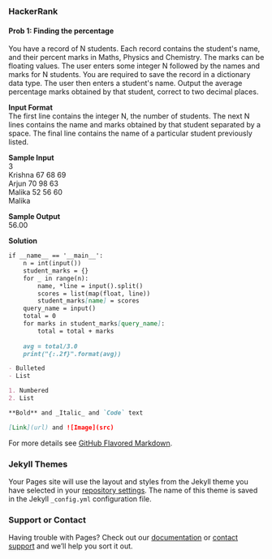 ### HackerRank
#### Prob 1: Finding the percentage

You have a record of N students. Each record contains the student's name, and their percent marks in Maths, Physics and Chemistry. The marks can be floating values. The user enters some integer N followed by the names and marks for N students. You are required to save the record in a dictionary data type. The user then enters a student's name. Output the average percentage marks obtained by that student, correct to two decimal places. <br> 

<b>Input Format</b><br> 
The first line contains the integer N, the number of students. The next N lines contains the name and marks obtained by that student separated by a space. The final line contains the name of a particular student previously listed.<br> 

<b>Sample Input</b> <br> 
3 <br> 
Krishna 67 68 69 <br> 
Arjun 70 98 63 <br>
Malika 52 56 60 <br>
Malika <br> 

<b>Sample Output </b> <br> 
56.00 <br>

<b>Solution</b> <br>
```markdown
if __name__ == '__main__':
    n = int(input())
    student_marks = {}
    for _ in range(n):
        name, *line = input().split()
        scores = list(map(float, line))
        student_marks[name] = scores
    query_name = input()
    total = 0
    for marks in student_marks[query_name]:
        total = total + marks
    
    avg = total/3.0
    print("{:.2f}".format(avg))
```

```markdown
- Bulleted
- List

1. Numbered
2. List

**Bold** and _Italic_ and `Code` text

[Link](url) and ![Image](src)
```

For more details see [GitHub Flavored Markdown](https://guides.github.com/features/mastering-markdown/).

### Jekyll Themes

Your Pages site will use the layout and styles from the Jekyll theme you have selected in your [repository settings](https://github.com/Piyushmittal2192/Python-Prgoramming/settings). The name of this theme is saved in the Jekyll `_config.yml` configuration file.

### Support or Contact

Having trouble with Pages? Check out our [documentation](https://help.github.com/categories/github-pages-basics/) or [contact support](https://github.com/contact) and we’ll help you sort it out.
